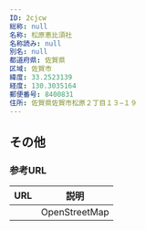 ```yaml
---
ID: 2cjcw
総称: null
名称: 松原恵比須社
名称読み: null
別名: null
都道府県: 佐賀県
区域: 佐賀市
緯度: 33.2523139
経度: 130.3035164
郵便番号: 8400831
住所: 佐賀県佐賀市松原２丁目１３−１９
---
```


## その他

### 参考URL

| URL | 説明          |
| --- | ------------- |
|     | OpenStreetMap |
